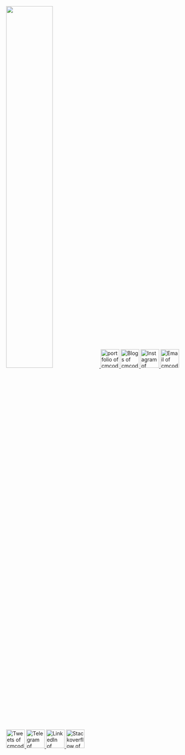 <table>
  <tr>
    <img src="https://github.com/cmcodes1/cmcodes1/blob/master/cmcodes.gif" width="50%" height="50%" />
  </tr>
  <tr>
    <a title="Portfolio" href="https://cmcodes1.github.io/">
      <img alt="portfolio of cmcodes" src="https://avatars2.githubusercontent.com/u/34341671?s=450&u=73e18d14ad731e271dcb5a16e215cc7cf626721b&v=4" width="50" height="50" />
    </a>
    <a title="DEV.to" href="https://dev.to/cmcodes">
      <img alt="Blogs of cmcodes" src="https://cdn3.iconfinder.com/data/icons/logos-and-brands-adobe/512/84_Dev-512.png" width="50" height="50" />
    </a>
    <a title="Instagram" href="https://instagram.com/cmcodes">
      <img alt="Instagram of cmcodes" src="https://cdn4.iconfinder.com/data/icons/social-media-and-logos-11/32/Logo_Instagram-512.png" width="50" height="50" />
    </a>
    <a title="Email" href="mailto:cmcodes10@gmail.com">
      <img alt="Email of cmcodes" src="https://cdn4.iconfinder.com/data/icons/social-media-and-logos-11/32/Logo_Gmail_envelope_letter_email-512.png" width="50" height="50" />
    </a>
    <a title="Twitter" href="https://twitter.com/cmcodes1">
      <img alt="Tweets of cmcodes" src="https://cdn4.iconfinder.com/data/icons/social-media-and-logos-11/32/Logo_Twitter_bird-512.png" width="50" height="50" />
    </a>
    <a title="Telegram" href="https://t.me/cmcodes">
      <img alt="Telegram of cmcodes"
           src="https://cdn4.iconfinder.com/data/icons/social-media-and-logos-11/32/Logo_telegram_Airplane_Air_plane_paper_airplane-22-512.png" width="50" height="50" />
    </a>
    <a title="LinkedIn" href="https://linkedin.com/in/cmcodes">
      <img alt="LinkedIn of cmcodes" src="https://cdn4.iconfinder.com/data/icons/social-media-and-logos-11/32/Logo_LinkedIn-512.png" width="50" height="50" />
    </a>
    <a title="Stackoverflow" href="https://stackoverflow.com/users/8161436/cmcodes">
      <img alt="Stackoverflow of cmcodes"
           src="https://cdn0.iconfinder.com/data/icons/social-media-and-logos-11/32/logo_stackoverflow_Stack_overflow-512.png" width="50" height="50" />
    </a>
  </tr>
</table>
